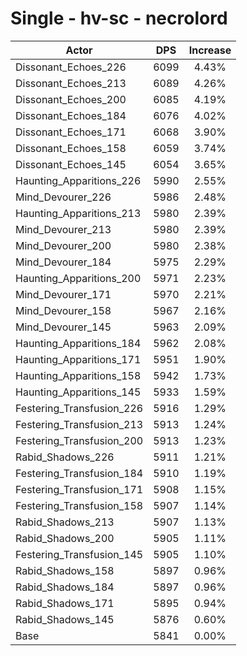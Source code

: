 # Single - hv-sc - necrolord
| Actor | DPS | Increase |
|---|:---:|:---:|
|Dissonant_Echoes_226|6099|4.43%|
|Dissonant_Echoes_213|6089|4.26%|
|Dissonant_Echoes_200|6085|4.19%|
|Dissonant_Echoes_184|6076|4.02%|
|Dissonant_Echoes_171|6068|3.90%|
|Dissonant_Echoes_158|6059|3.74%|
|Dissonant_Echoes_145|6054|3.65%|
|Haunting_Apparitions_226|5990|2.55%|
|Mind_Devourer_226|5986|2.48%|
|Haunting_Apparitions_213|5980|2.39%|
|Mind_Devourer_213|5980|2.39%|
|Mind_Devourer_200|5980|2.38%|
|Mind_Devourer_184|5975|2.29%|
|Haunting_Apparitions_200|5971|2.23%|
|Mind_Devourer_171|5970|2.21%|
|Mind_Devourer_158|5967|2.16%|
|Mind_Devourer_145|5963|2.09%|
|Haunting_Apparitions_184|5962|2.08%|
|Haunting_Apparitions_171|5951|1.90%|
|Haunting_Apparitions_158|5942|1.73%|
|Haunting_Apparitions_145|5933|1.59%|
|Festering_Transfusion_226|5916|1.29%|
|Festering_Transfusion_213|5913|1.24%|
|Festering_Transfusion_200|5913|1.23%|
|Rabid_Shadows_226|5911|1.21%|
|Festering_Transfusion_184|5910|1.19%|
|Festering_Transfusion_171|5908|1.15%|
|Festering_Transfusion_158|5907|1.14%|
|Rabid_Shadows_213|5907|1.13%|
|Rabid_Shadows_200|5905|1.11%|
|Festering_Transfusion_145|5905|1.10%|
|Rabid_Shadows_158|5897|0.96%|
|Rabid_Shadows_184|5897|0.96%|
|Rabid_Shadows_171|5895|0.94%|
|Rabid_Shadows_145|5876|0.60%|
|Base|5841|0.00%|
